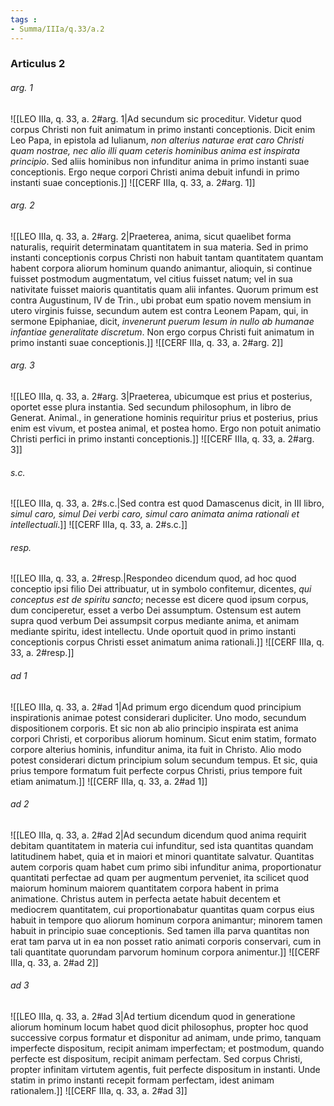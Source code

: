```yaml
---
tags : 
- Summa/IIIa/q.33/a.2
---
```


### Articulus 2

###### arg. 1
![[LEO IIIa, q. 33, a. 2#arg. 1|Ad secundum sic proceditur. Videtur quod corpus Christi non fuit animatum in primo instanti conceptionis. Dicit enim Leo Papa, in epistola ad Iulianum, *non alterius naturae erat caro Christi quam nostrae, nec alio illi quam ceteris hominibus anima est inspirata principio*. Sed aliis hominibus non infunditur anima in primo instanti suae conceptionis. Ergo neque corpori Christi anima debuit infundi in primo instanti suae conceptionis.]]
![[CERF IIIa, q. 33, a. 2#arg. 1]]

###### arg. 2
![[LEO IIIa, q. 33, a. 2#arg. 2|Praeterea, anima, sicut quaelibet forma naturalis, requirit determinatam quantitatem in sua materia. Sed in primo instanti conceptionis corpus Christi non habuit tantam quantitatem quantam habent corpora aliorum hominum quando animantur, alioquin, si continue fuisset postmodum augmentatum, vel citius fuisset natum; vel in sua nativitate fuisset maioris quantitatis quam alii infantes. Quorum primum est contra Augustinum, IV de Trin., ubi probat eum spatio novem mensium in utero virginis fuisse, secundum autem est contra Leonem Papam, qui, in sermone Epiphaniae, dicit, *invenerunt puerum Iesum in nullo ab humanae infantiae generalitate discretum*. Non ergo corpus Christi fuit animatum in primo instanti suae conceptionis.]]
![[CERF IIIa, q. 33, a. 2#arg. 2]]

###### arg. 3
![[LEO IIIa, q. 33, a. 2#arg. 3|Praeterea, ubicumque est prius et posterius, oportet esse plura instantia. Sed secundum philosophum, in libro de Generat. Animal., in generatione hominis requiritur prius et posterius, prius enim est vivum, et postea animal, et postea homo. Ergo non potuit animatio Christi perfici in primo instanti conceptionis.]]
![[CERF IIIa, q. 33, a. 2#arg. 3]]

###### s.c.
![[LEO IIIa, q. 33, a. 2#s.c.|Sed contra est quod Damascenus dicit, in III libro, *simul caro, simul Dei verbi caro, simul caro animata anima rationali et intellectuali*.]]
![[CERF IIIa, q. 33, a. 2#s.c.]]

###### resp.
![[LEO IIIa, q. 33, a. 2#resp.|Respondeo dicendum quod, ad hoc quod conceptio ipsi filio Dei attribuatur, ut in symbolo confitemur, dicentes, *qui conceptus est de spiritu sancto*; necesse est dicere quod ipsum corpus, dum conciperetur, esset a verbo Dei assumptum. Ostensum est autem supra quod verbum Dei assumpsit corpus mediante anima, et animam mediante spiritu, idest intellectu. Unde oportuit quod in primo instanti conceptionis corpus Christi esset animatum anima rationali.]]
![[CERF IIIa, q. 33, a. 2#resp.]]

###### ad 1
![[LEO IIIa, q. 33, a. 2#ad 1|Ad primum ergo dicendum quod principium inspirationis animae potest considerari dupliciter. Uno modo, secundum dispositionem corporis. Et sic non ab alio principio inspirata est anima corpori Christi, et corporibus aliorum hominum. Sicut enim statim, formato corpore alterius hominis, infunditur anima, ita fuit in Christo. Alio modo potest considerari dictum principium solum secundum tempus. Et sic, quia prius tempore formatum fuit perfecte corpus Christi, prius tempore fuit etiam animatum.]]
![[CERF IIIa, q. 33, a. 2#ad 1]]

###### ad 2
![[LEO IIIa, q. 33, a. 2#ad 2|Ad secundum dicendum quod anima requirit debitam quantitatem in materia cui infunditur, sed ista quantitas quandam latitudinem habet, quia et in maiori et minori quantitate salvatur. Quantitas autem corporis quam habet cum primo sibi infunditur anima, proportionatur quantitati perfectae ad quam per augmentum perveniet, ita scilicet quod maiorum hominum maiorem quantitatem corpora habent in prima animatione. Christus autem in perfecta aetate habuit decentem et mediocrem quantitatem, cui proportionabatur quantitas quam corpus eius habuit in tempore quo aliorum hominum corpora animantur; minorem tamen habuit in principio suae conceptionis. Sed tamen illa parva quantitas non erat tam parva ut in ea non posset ratio animati corporis conservari, cum in tali quantitate quorundam parvorum hominum corpora animentur.]]
![[CERF IIIa, q. 33, a. 2#ad 2]]

###### ad 3
![[LEO IIIa, q. 33, a. 2#ad 3|Ad tertium dicendum quod in generatione aliorum hominum locum habet quod dicit philosophus, propter hoc quod successive corpus formatur et disponitur ad animam, unde primo, tanquam imperfecte dispositum, recipit animam imperfectam; et postmodum, quando perfecte est dispositum, recipit animam perfectam. Sed corpus Christi, propter infinitam virtutem agentis, fuit perfecte dispositum in instanti. Unde statim in primo instanti recepit formam perfectam, idest animam rationalem.]]
![[CERF IIIa, q. 33, a. 2#ad 3]]

